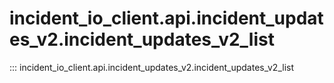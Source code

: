 # incident_io_client.api.incident_updates_v2.incident_updates_v2_list

::: incident_io_client.api.incident_updates_v2.incident_updates_v2_list